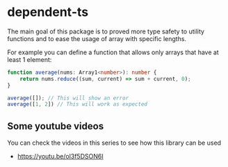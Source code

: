 # dependent-ts

The main goal of this package is to proved more type safety to utility functions and to ease the usage
of array with specific lengths.

For example you can define a function that allows only arrays that have at least 1 element:
```typescript
function average(nums: Array1<number>): number {
    return nums.reduce((sum, current) => sum + current, 0);
}

average([]); // This will show an error
average([1, 2]) // This will work as expected
```

## Some youtube videos
You can check the videos in this series to see how this library can be used
* https://youtu.be/ol3f5DSON6I